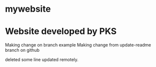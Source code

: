 # mywebsite
# Website developed by PKS

Making change on branch example
Making change from update-readme branch on github

deleted some line
updated remotely.
